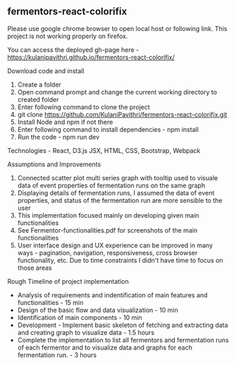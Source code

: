 ## fermentors-react-colorifix

Please use google chrome browser to open local host or following link. This project is not working properly on firefox.

You can access the deployed gh-page here - https://kulanipavithri.github.io/fermentors-react-colorifix/

Download code and install

1. Create a folder
2. Open command prompt and change the current working directory to created folder
3. Enter following command to clone the project
4. git clone https://github.com/KulaniPavithri/fermentors-react-colorifix.git
5. Install Node and npm if not there
6. Enter following command to install dependencies - npm install
7. Run the code - npm run dev

Technologies - React, D3.js JSX, HTML, CSS, Bootstrap, Webpack

Assumptions and Improvements

1. Connected scatter plot multi series graph with tooltip used to visuale data of event properties of fermentation runs on the same graph
2. Displaying details of fermentation runs, I assumed the data of event properties, and status of the fermentation run are more sensible to the user
3. This implementation focused mainly on developing given main functionalities
4. See Fermentor-functionalities.pdf for screenshots of the main functionalities
5. User interface design and UX experience can be improved in many ways - pagination, navigation, responsiveness, cross browser functionality, etc. Due to time constraints I didn't have time to focus on those areas

Rough Timeline of project implementation
  - Analysis of requirements and indentification of main features and functionalities - 15 min
  - Design of the basic flow and data visualization - 10 min
  - Identification of main components - 10 min
  - Development - Implement basic skeleton of fetching and extracting data and creating graph to visualize data - 1.5 hours
  - Complete the implementation to list all fermentors and fermentation runs of each fermentor and to visualize data and graphs for each fermentation run. - 3 hours
